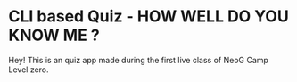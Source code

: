 # CLI based Quiz - HOW WELL DO YOU KNOW ME ?

Hey! This is an quiz app made during the first live class of NeoG Camp Level zero. 